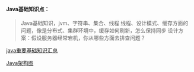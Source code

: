 #### Java基础知识点：

> Java基础知识，jvm、字符串、集合、线程
> 线程、设计模式、缓存方面的问题，像是分布式、集群环境中，缓存如何刷新，怎么保持同步
> 设计方案：假设服务器经常宕机，你从哪些方面去排查问题？

[java重要基础知识汇总](https://blog.csdn.net/topdeveloperr/article/details/81414318)

[Java架构图](https://docs.oracle.com/javase/8/docs/)